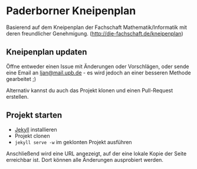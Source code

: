 # Paderborner Kneipenplan
Basierend auf dem Kneipenplan der Fachschaft Mathematik/Informatik mit
deren freundlicher Genehmigung. (http://die-fachschaft.de/kneipenplan)

## Kneipenplan updaten

Öffne entweder einen Issue mit Änderungen oder Vorschlägen, oder sende eine Email an ljan@mail.upb.de - es wird jedoch an einer besseren Methode gearbeitet ;)

Alternativ kannst du auch das Projekt klonen und einen Pull-Request erstellen.

## Projekt starten

 * [Jekyll](http://jekyllrb.com/docs/installation/) installieren
 * Projekt clonen
 * ```jekyll serve -w``` im geklonten Projekt ausführen

Anschließend wird eine URL angezeigt, auf der eine lokale Kopie der Seite erreichbar ist. Dort können alle Änderungen ausprobiert werden.
